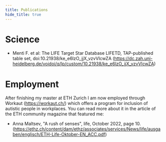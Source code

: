 ```yaml
---
title: Publications
hide_title: true
---
```


# Science

* Menti F.  et al: The LIFE Target Star Database LIFETD, TAP-published
  table set, doi:10.21938/ke_e6lzO_jjX_vzvVIcwZA (https://dc.zah.uni-heidelberg.de/voidoi/q/lp/custom/10.21938/ke_e6lzO_jjX_vzvVIcwZA)



# Employment

After finishing my master at ETH Zurich I am now employed through Workaut (https://workaut.ch/) which offers a program for inclusion of autistic people in workplaces. You can read more about it in the article of the ETH community magazine that featured me: 

* Anna Maltsev, "A rush of senses", life, October 2022, page 10. (https://ethz.ch/content/dam/ethz/associates/services/News/life/ausgaben/englisch/ETH-Life-Oktober-EN_ACC.pdf)
